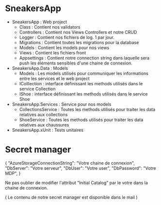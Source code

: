 # SneakersApp

- SneakersApp : Web project
	- Class : Contient nos validators
	- Controllers : Contient nos Views Controllers et notre CRUD
	- Logger : Contient nos fichiers de log. 1 par jour.
	- Migrations : Contient toutes les migrations pour la database
	- Models : Contient les models pour nos views
	- Views : Contient les fichiers front
	- Appsettings : Contient notre connection string dans laquelle sera push les éléments sensibles d'une chaine de connexion.
- SneakersApp.Data : Models
	- Models : Les models utilisés pour communiquer les informations entre les services et le web project
	- IColllection : interface définissant les methods utilisés dans le service Collection
	- IShoe : interface définissant les methods utilisés dans le service Shoe
- SneakersApp.Services : Service pour nos models
	- CollectionsService : Toutes les methods utilisés pour traiter les data relatives aux collections
	- ShoeService : Toutes les methods utilisés pour traiter les data relatives aux chaussures
- SneakersApp.xUnit : Tests unitaires

# Secret manager

{
    "AzureStorageConnectionString": "Votre chaine de connexion",
    "DbServer": "Votre serveur",
    "DbUser": "Votre user",
    "DbPassword": "Votre MDP",
}

Ne pas oublier de modifier l'attribut "Initial Catalog" par le votre dans la chaine de connexion.

( Le contenu de notre secret manager est disponible dans le mail )